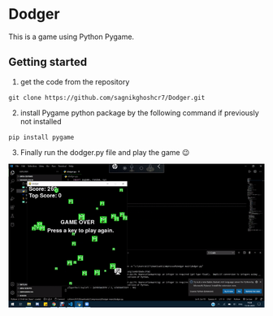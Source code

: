 # Dodger
This is a game using Python Pygame.

## Getting started

1. get the code from the repository
```
git clone https://github.com/sagnikghoshcr7/Dodger.git
```

2. install Pygame python package by the following command if previously not installed
```
pip install pygame
```

3. Finally run the dodger.py file and play the game 😉

![](https://github.com/sagnikghoshcr7/images/blob/master/Dodger%20gif.gif)
